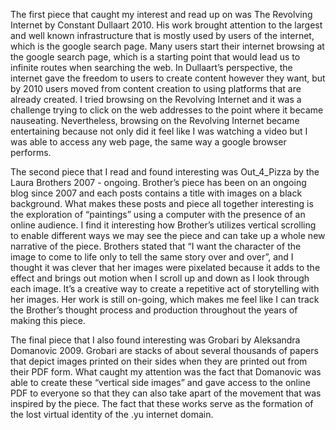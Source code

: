 The first piece that caught my interest and read up on was The Revolving Internet by Constant Dullaart 2010. His work brought attention to the largest and well known infrastructure that is mostly used by users of the internet, which is the google search page. Many users start their internet browsing at the google search page, which is a starting point that would lead us to infinite routes when searching the web. In Dullaart’s perspective, the internet gave the freedom to users to create content however they want, but by 2010 users moved from content creation to using platforms that are already created. I tried browsing on the Revolving Internet and it was a challenge trying to click on the web addresses to the point where it became nauseating. Nevertheless, browsing on the Revolving Internet became entertaining because not only did it feel like I was watching a video but I was able to access any web page, the same way a google browser performs. 

The second piece that I read and found interesting was Out_4_Pizza by the Laura Brothers 2007 - ongoing. Brother’s piece has been on an ongoing blog since 2007 and each posts contains a title with images on a black background. What makes these posts and piece all together interesting is the exploration of “paintings” using a computer with the presence of an online audience. I find it interesting how Brother’s utilizes vertical scrolling to enable different ways we may see the piece and can take up a whole new narrative of the piece. Brothers stated that “I want the character of the image to come to life only to tell the same story over and over”, and I thought it was clever that her images were pixelated because it adds to the effect and brings out motion when I scroll up and down as I look through each image. It’s a creative way to create a repetitive act of storytelling with her images. Her work is still on-going, which makes me feel like I can track the Brother’s thought process and production throughout the years of making this piece.  

The final piece that I also found interesting was Grobari by Aleksandra Domanovic 2009. Grobari are stacks of about several thousands of papers that depict images printed on their sides when they are printed out from their PDF form. What caught my attention was the fact that Domanovic was able to create these “vertical side images” and gave access to the online PDF to everyone so that they can also take apart of the movement that was inspired by the piece. The fact that these works serve as the formation of the lost virtual identity of the .yu internet domain. 
